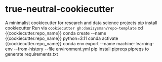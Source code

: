 # true-neutral-cookiecutter
A minimalist cookiecutter for research and data science projects
pip install cookiecutter
Run via `cookiecutter gh:danizysman/repo-template`
cd {{cookiecutter.repo_name}}
conda create --name {{cookiecutter.repo_name}} python=3.11
conda activate {{cookiecutter.repo_name}}
conda env export --name machine-learning-env --from-history --file environment.yml
pip install pipreqs
pipreqs to generate requirements.txt

